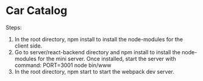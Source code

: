 # Car Catalog

Steps:

1. In the root directory, npm install to install the node-modules for the client side. 
2. Go to server/react-backend directory and npm install to install the node-modules for the mini server. Once installed, start the server with command: PORT=3001 node bin/www
3. In the root directory, npm start to start the webpack dev server. 

